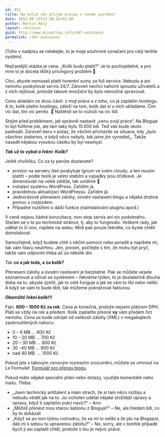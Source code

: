 ```yaml
---
id: 451
title: Na kolik vás přijde provoz v novém systému?
date: 2012-09-23T11:20:42+01:00
author: Martin Malý
layout: revision
guid: http://www.misantrop.info/447-autosave/
permalink: /447-autosave/
---
```

(Toho v nadpisu se nelekejte, to je moje souhrnné označení pro celý tenhle systém).

Nejčastější otázka je cena. &#8222;Kolik budu platit?&#8220; Je to pochopitelné, a pro mne to je docela těžký pricingový problém 🙂

Chci, abyste nemuseli platit horentní sumy za full service. Nebudu a ani nemohu poskytovat servis 24/7. Zároveň nechci nahonit spoustu uživatelů a z nich rejžovat, protože takové množství by bylo nemožné spravovat.

Cenu skládám ze dvou částí: z mojí práce a z toho, co já zaplatím hostingu. A to, kolik platím hostingu, záleží na tom, kolik dat si u nich ukládáme. Čím víc dat, tím víc peněz. 🙂 Naštěstí se to rozloží na víc lidí.

Stojím před problémem, jak správně nastavit &#8222;cenu svojí práce&#8220;. Na Bloguje to byl fulltime job, ale tam taky bylo 15.000 lidí. Teď vás bude okolo padesáti. Zároveň beru v potaz, že všichni přicházíte ze situace, kdy &#8222;_bylo všechno zadarmo, a když něco nebylo, tak jsme jim vynadali_&#8222;. Takže nasadit nějakou vysokou částku by byl nesmysl.

**_Tak už to vybal a řekni: Kolik?_**

Ještě chviličku. Co za ty peníze dostanete?

  * prostor na serveru (ten poskytuje Ignum ve svém cloudu, a ten musím platit) &#8211; podle testů je velmi stabilní a výpadky jsou zřídkavé. Je dimenzován na velké zátěže, tak uvidíme 🙂
  * instalaci systému WordPress. Zařídím já.
  * pravidelnou aktualizaci WordPressu. Zařídím já.
  * Jednorázové přenesení zálohy, úvodní nastavení blogu a nějaká drobná pomoc s rozjezdem.
  * Případné rozšíření o další funkce (nainstalování pluginu apod.)

V ceně nejsou žádné konzultace, non-stop servis ani nic podobného. Starám se o to po technické stránce, tj. aby to fungovalo. Veškeré rady, jak udělat to či ono, najdete na webu. Mně pak pouze řekněte, co byste chtěli doinstalovat.

Samozřejmě, když budete chtít s něčím pomoct nebo poradit a napíšete mi, tak vám hlavu neutrhnu. Jen, prosím, počítejte s tím, že mohu být pryč, takže vám odpovím třeba až za několik dní.

Tak **co a jak teda, a za kolik?**

Přenesení zálohy a úvodní nastavení je bezplatné. Pak se můžete vesele seznamovat a sžívat se systémem &#8211; řekněme týden, to je dostatečně dlouhá doba na to, abyste zjistili, jak to celé funguje a jak se vám to líbí nebo nelíbí. A když se vám to bude líbit, tak můžeme pokračovat fakturou.

_**Okamžitě řekni kolik!!!**_

Fajn. **600 &#8211; 1000 Kč za rok**. Cena je konečná, protože nejsem plátcem DPH. Platí se vždy na rok a předem. Kolik zaplatíte přesně **vy** vám předem říct nemohu. Cena se bude odvíjet od velikosti zálohy (XML) v megabajtech zaokrouhlených nahoru:

  * 0 &#8211; 9 MB &#8230; 600 Kč
  * 10 &#8211; 20 MB &#8230; 700 Kč
  * 20 &#8211; 30 MB &#8230; 800 Kč
  * 30 -40 MB &#8230; 900 Kč
  * nad 40 MB  &#8230; 1000 Kč

Pokud jste s takovým cenovým rozmezím srozuměni, můžete se vrhnout na Le Formulář: [Formulář pro přenos blogu](https://docs.google.com/spreadsheet/viewform?formkey=dHc0Z3V3ZFF5cjNUNDBLNzAzLWlEMHc6MQ#gid=0).

Pokud máte nějaké speciální přání nebo dotazy, využijte komentáře nebo mailu. Třeba:

  * &#8222;Jsem technický antitalent a mám strach, že si tam něco rozbiju a nebudu vědět jak na to. Jsi ochoten udělat nějaké složitější úpravy a opravy, když ti zaplatím práci navíc?&#8220; &#8211; Ano
  * &#8222;Můžeš přenést mou starou šablonu z Bloguje?&#8220; &#8211; Ne, ale hledám lidi, co by to dokázali
  * &#8222;Když se po tom týdnu rozhodnu, že se mi to nelíbí a že jdu na Blogspot, dáš mi s sebou tu upravenou zálohu?&#8220; &#8211; No, sorry, ale v tomhle případě bych ji asi zaplatit chtěl, protože s tou je nejvíc práce.